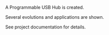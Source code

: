 A Programmable USB Hub is created.

Several evolutions and applications are shown.

See project documentation for details.
